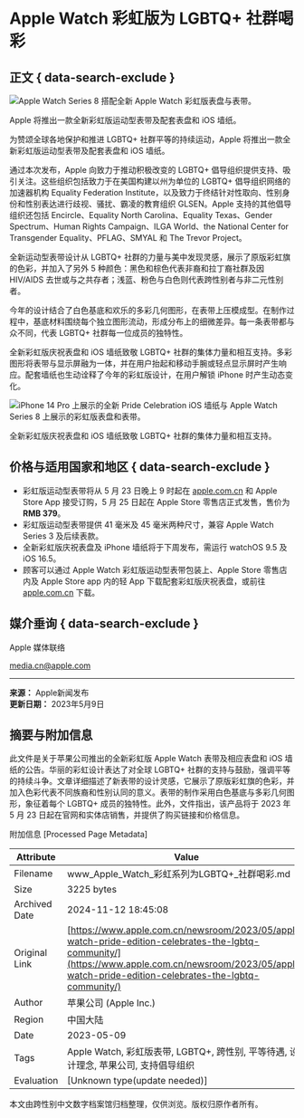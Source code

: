 # Apple Watch 彩虹版为 LGBTQ+ 社群喝彩

## 正文 { data-search-exclude }


![Apple Watch Series 8 搭配全新 Apple Watch 彩虹版表盘与表带。](https://www.apple.com.cn/newsroom/images/product/watch/standard/Apple-Watch-Pride-Edition-2023-band_inline.jpg.large.jpg)

Apple 将推出一款全新彩虹版运动型表带及配套表盘和 iOS 墙纸。

为赞颂全球各地保护和推进 LGBTQ+ 社群平等的持续运动，Apple 将推出一款全新彩虹版运动型表带及配套表盘和 iOS 墙纸。

通过本次发布，Apple 向致力于推动积极改变的 LGBTQ+ 倡导组织提供支持、吸引关注。这些组织包括致力于在美国构建以州为单位的 LGBTQ+ 倡导组织网络的加速器机构 Equality Federation Institute，以及致力于终结针对性取向、性别身份和性别表达进行歧视、骚扰、霸凌的教育组织 GLSEN。Apple 支持的其他倡导组织还包括 Encircle、Equality North Carolina、Equality Texas、Gender Spectrum、Human Rights Campaign、ILGA World、the National Center for Transgender Equality、PFLAG、SMYAL 和 The Trevor Project。

全新运动型表带设计从 LGBTQ+ 社群的力量与美中发现灵感，展示了原版彩虹旗的色彩，并加入了另外 5 种颜色：黑色和棕色代表非裔和拉丁裔社群及因 HIV/AIDS 去世或与之共存者；浅蓝、粉色与白色则代表跨性别者与非二元性别者。

今年的设计结合了白色基底和欢乐的多彩几何图形，在表带上压模成型。在制作过程中，基底材料围绕每个独立图形流动，形成分布上的细微差异。每一条表带都与众不同，代表 LGBTQ+ 社群每一位成员的独特性。

全新彩虹版庆祝表盘和 iOS 墙纸致敬 LGBTQ+ 社群的集体力量和相互支持。多彩图形将表带与显示屏融为一体，并在用户抬起和移动手腕或轻点显示屏时产生响应。配套墙纸也生动诠释了今年的彩虹版设计，在用户解锁 iPhone 时产生动态变化。

![iPhone 14 Pro 上展示的全新 Pride Celebration iOS 墙纸与 Apple Watch Series 8 上展示的彩虹版表盘和表带。](https://www.apple.com.cn/newsroom/images/product/watch/standard/Apple-Watch-Pride-Edition-Celebration-wallpaper_inline.jpg.large.jpg)

全新彩虹版庆祝表盘和 iOS 墙纸致敬 LGBTQ+ 社群的集体力量和相互支持。

## 价格与适用国家和地区 { data-search-exclude }

- 彩虹版运动型表带将从 5 月 23 日晚上 9 时起在 [apple.com.cn](https://www.apple.com.cn/) 和 Apple Store App 接受订购，5 月 25 日起在 Apple Store 零售店正式发售，售价为 **RMB 379**。
- 彩虹版运动型表带提供 41 毫米及 45 毫米两种尺寸，兼容 Apple Watch Series 3 及后续表款。
- 全新彩虹版庆祝表盘及 iPhone 墙纸将于下周发布，需运行 watchOS 9.5 及 iOS 16.5。
- 顾客可以通过 Apple Watch 彩虹版运动型表带包装上、Apple Store 零售店内及 Apple Store app 内的轻 App 下载配套彩虹版庆祝表盘，或前往 [apple.com.cn](https://www.apple.com.cn/) 下载。

## 媒介垂询 { data-search-exclude }

Apple 媒体联络

[media.cn@apple.com](mailto:media.cn@apple.com)

---

**来源：** Apple新闻发布  
**更新日期：** 2023年5月9日

## 摘要与附加信息

<!-- tcd_abstract -->
此文件是关于苹果公司推出的全新彩虹版 Apple Watch 表带及相应表盘和 iOS 墙纸的公告。华丽的彩虹设计表达了对全球 LGBTQ+ 社群的支持与鼓励，强调平等的持续斗争。文章详细描述了新表带的设计灵感，它展示了原版彩虹旗的色彩，并加入色彩代表不同族裔和性别认同的意义。表带的制作采用白色基底与多彩几何图形，象征着每个 LGBTQ+ 成员的独特性。此外，文件指出，该产品将于 2023 年 5 月 23 日起在官网和实体店销售，并提供了购买链接和价格信息。
<!-- tcd_abstract_end -->

附加信息 [Processed Page Metadata]

| Attribute       | Value                                  |
|-----------------|----------------------------------------|
| Filename        | www_Apple_Watch_彩虹系列为LGBTQ+_社群喝彩.md                             |
| Size            | 3225 bytes                           |
| Archived Date   | 2024-11-12 18:45:08                             |
| Original Link   | [https://www.apple.com.cn/newsroom/2023/05/apple-watch-pride-edition-celebrates-the-lgbtq-community/](https://www.apple.com.cn/newsroom/2023/05/apple-watch-pride-edition-celebrates-the-lgbtq-community/)                       |
| Author          | 苹果公司 (Apple Inc.)                               |
| Region          | 中国大陆                               |
| Date            | 2023-05-09                                 |
| Tags            | Apple Watch, 彩虹版表带, LGBTQ+, 跨性别, 平等待遇, 设计理念, 苹果公司, 支持倡导组织                                 |
| Evaluation            | [Unknown type(update needed)]                                 |
<!-- tcd_table_end -->

本文由跨性别中文数字档案馆归档整理，仅供浏览。版权归原作者所有。
